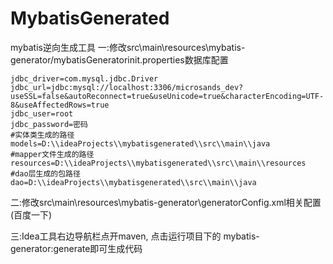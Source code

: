 # MybatisGenerated
mybatis逆向生成工具
一:修改src\main\resources\mybatis-generator/mybatisGeneratorinit.properties数据库配置

    jdbc_driver=com.mysql.jdbc.Driver
    jdbc_url=jdbc:mysql://localhost:3306/microsands_dev?useSSL=false&autoReconnect=true&useUnicode=true&characterEncoding=UTF-8&useAffectedRows=true
    jdbc_user=root
    jdbc_password=密码
    #实体类生成的路径
    models=D:\\ideaProjects\\mybatisgenerated\\src\\main\\java
    #mapper文件生成的路径
    resources=D:\\ideaProjects\\mybatisgenerated\\src\\main\\resources
    #dao层生成的包路径
    dao=D:\\ideaProjects\\mybatisgenerated\\src\\main\\java



二:修改src\main\resources\mybatis-generator\generatorConfig.xml相关配置(百度一下)


三:Idea工具右边导航栏点开maven, 点击运行项目下的 mybatis-generator:generate即可生成代码


